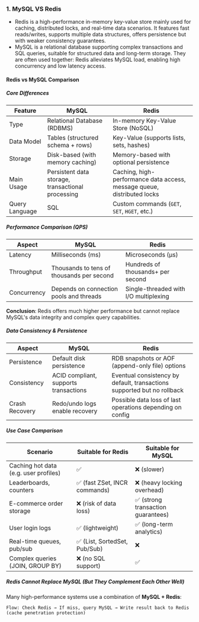 ### 1. MySQL VS Redis
- Redis is a high-performance in-memory key-value store mainly used for caching, distributed locks, and real-time data scenarios. It features fast reads/writes, supports multiple data structures, offers persistence but with weaker consistency guarantees.
- MySQL is a relational database supporting complex transactions and SQL queries, suitable for structured data and long-term storage.
They are often used together: Redis alleviates MySQL load, enabling high concurrency and low latency access.

#### Redis vs MySQL Comparison

##### Core Differences

| Feature       | MySQL                                      | Redis                                      |
|---------------|--------------------------------------------|--------------------------------------------|
| Type          | Relational Database (RDBMS)                | In-memory Key-Value Store (NoSQL)           |
| Data Model    | Tables (structured schema + rows)          | Key-Value (supports lists, sets, hashes)   |
| Storage       | Disk-based (with memory caching)            | Memory-based with optional persistence      |
| Main Usage    | Persistent data storage, transactional processing | Caching, high-performance data access, message queue, distributed locks |
| Query Language| SQL                                         | Custom commands (`GET`, `SET`, `HGET`, etc.)|

##### Performance Comparison (QPS)

| Aspect       | MySQL                    | Redis                      |
|--------------|--------------------------|----------------------------|
| Latency      | Milliseconds (ms)        | Microseconds (μs)          |
| Throughput   | Thousands to tens of thousands per second | Hundreds of thousands+ per second |
| Concurrency  | Depends on connection pools and threads   | Single-threaded with I/O multiplexing  |

**Conclusion**: Redis offers much higher performance but cannot replace MySQL's data integrity and complex query capabilities.

##### Data Consistency & Persistence

| Aspect         | MySQL                      | Redis                                        |
|----------------|----------------------------|----------------------------------------------|
| Persistence    | Default disk persistence   | RDB snapshots or AOF (append-only file) options |
| Consistency    | ACID compliant, supports transactions | Eventual consistency by default, transactions supported but no rollback |
| Crash Recovery | Redo/undo logs enable recovery | Possible data loss of last operations depending on config |

##### Use Case Comparison

| Scenario                     | Suitable for Redis                   | Suitable for MySQL                 |
|------------------------------|-------------------------------------|----------------------------------|
| Caching hot data (e.g. user profiles) | ✅                               | ❌ (slower)                      |
| Leaderboards, counters         | ✅ (fast ZSet, INCR commands)       | ❌ (heavy locking overhead)      |
| E-commerce order storage       | ❌ (risk of data loss)               | ✅ (strong transaction guarantees)|
| User login logs               | ✅ (lightweight)                    | ✅ (long-term analytics)         |
| Real-time queues, pub/sub     | ✅ (List, SortedSet, Pub/Sub)       | ❌                               |
| Complex queries (JOIN, GROUP BY) | ❌ (no SQL support)                  | ✅                               |

##### Redis Cannot Replace MySQL (But They Complement Each Other Well)

Many high-performance systems use a combination of **MySQL + Redis**:

```plaintext
Flow: Check Redis → If miss, query MySQL → Write result back to Redis (cache penetration protection)

